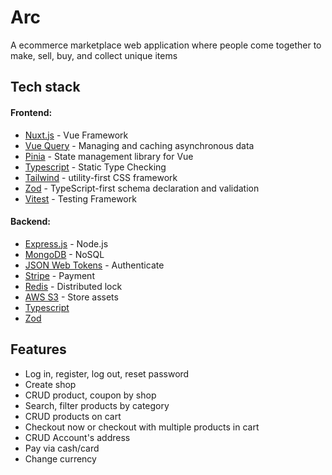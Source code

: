 # Arc
A ecommerce marketplace web application  where people come together to make, sell, buy, and collect unique items

[//]: # (![Screenshot]&#40;./public/marketing/app.png&#41;)

## Tech stack

#### Frontend:
- [Nuxt.js](https://nuxt.com/) - Vue Framework
- [Vue Query](https://tanstack.com/query/latest/docs/framework/vue/overview) - Managing and caching asynchronous data
- [Pinia](https://pinia.vuejs.org/) - State management library for Vue
- [Typescript](https://www.typescriptlang.org/) - Static Type Checking
- [Tailwind](https://tailwindcss.com/) - utility-first CSS framework
- [Zod](https://zod.dev/) - TypeScript-first schema declaration and validation
- [Vitest](https://vitest.dev/) - Testing Framework

#### Backend:
- [Express.js](https://expressjs.com/) - Node.js
- [MongoDB](https://www.mongodb.com/) - NoSQL
- [JSON Web Tokens](https://jwt.io/) - Authenticate
- [Stripe](https://stripe.com/) - Payment
- [Redis](https://redis.io/) - Distributed lock
- [AWS S3](https://aws.amazon.com/pm/serv-s3/) - Store assets
- [Typescript](https://www.typescriptlang.org/)
- [Zod](https://zod.dev/)

## Features
- Log in, register, log out, reset password
- Create shop
- CRUD product, coupon by shop
- Search, filter products by category
- CRUD products on cart
- Checkout now or checkout with multiple products in cart
- CRUD Account's address
- Pay via cash/card
- Change currency
